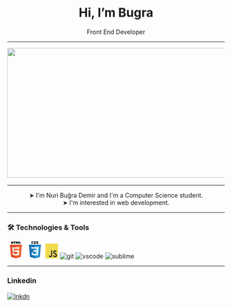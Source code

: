 <h1 align="center"> Hi, I’m Bugra</h1> 
<p align="center" id="header">Front End Developer </p> 

---

<div align="center">
  <img src="https://media.giphy.com/media/dWesBcTLavkZuG35MI/giphy.gif" width="600" height="300"/>
</div>

---

<div align="center">
  ➤ I'm Nuri Buğra Demir and I'm a Computer Science student. <br>
  ➤ I'm interested in web development. 
</div>

---

### 🛠️ Technologies & Tools
<p>
<img src="https://raw.githubusercontent.com/devicons/devicon/master/icons/html5/html5-original-wordmark.svg" alt="html5" width="40" height="40"/>
<img src="https://raw.githubusercontent.com/devicons/devicon/master/icons/css3/css3-original-wordmark.svg" alt="css3" width="40" height="40"/>
<img src="https://raw.githubusercontent.com/devicons/devicon/master/icons/javascript/javascript-original.svg" alt="javascript" width="30" height="35"/>
<img src="https://cdn.jsdelivr.net/gh/devicons/devicon/icons/git/git-original.svg" alt="git" width="35" height="35"/>
<img src="https://cdn.jsdelivr.net/gh/devicons/devicon/icons/vscode/vscode-original.svg" alt="vscode" width="35" height="35"/>
<img src="https://avatars3.githubusercontent.com/u/684879?s=400&amp;v=4" alt="sublime" width="35" height="35">
  
<!--<img src="https://cdn.jsdelivr.net/gh/devicons/devicon/icons/figma/figma-original.svg" alt="figma" width="30" height="35"/>
<img src="https://cdn.jsdelivr.net/gh/devicons/devicon/icons/react/react-original.svg" alt="react" width="35" height="35"/>
<img src="https://cdn.jsdelivr.net/gh/devicons/devicon/icons/tailwindcss/tailwindcss-plain.svg" alt="tailwind" width="35" height="35" />        
<img src="https://cdn.jsdelivr.net/gh/devicons/devicon/icons/sass/sass-original.svg" alt="sass" width="35" height="35"/> -->
</p>

---

### Linkedin

<a href="https://www.linkedin.com/in/nuri-bu%C4%9Fra-demir-949aa4201/" target="_blank"><img align="center" src="https://cdn.jsdelivr.net/gh/devicons/devicon/icons/linkedin/linkedin-original.svg" alt="lnkdn" width="50"/></a>


<!-- ### 🔥 My Stats :

 [![GitHub Streak](http://github-readme-streak-stats.herokuapp.com?user=nuribugra&theme=dark&mode=weekly)](https://git.io/streak-stats)

[![Top Langs](https://github-readme-stats.vercel.app/api/top-langs/?username=nuribugra&layout=compact&theme=vision-friendly-dark)](https://github.com/anuraghazra/github-readme-stats) -->


